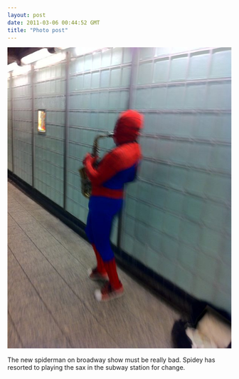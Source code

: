 ```yaml
---
layout: post
date: 2011-03-06 00:44:52 GMT
title: "Photo post"
---
```

![travisj](/images/ea6332bfc03ba84516d89a4820c9f59d157bc5711a63ab817660c688b7bb2775.jpg)

The new spiderman on broadway show must be really bad. Spidey has resorted to playing the sax in the subway station for change. 